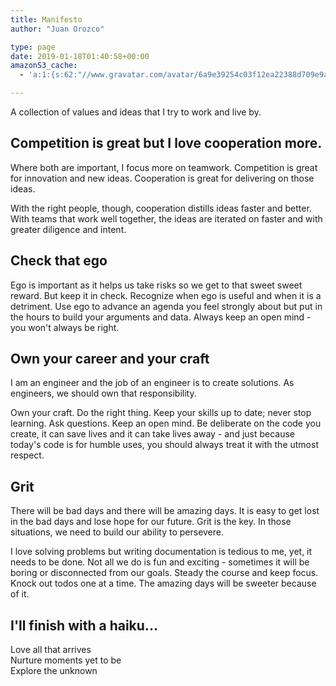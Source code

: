```yaml
---
title: Manifesto
author: "Juan Orozco" 

type: page
date: 2019-01-18T01:40:58+00:00
amazonS3_cache:
  - 'a:1:{s:62:"//www.gravatar.com/avatar/6a9e39254c03f12ea22388d709e9ad02.png";a:1:{s:9:"timestamp";i:1552707467;}}'

---
```

A collection of values and ideas that I try to work and live by.

## Competition is great but I love cooperation more. 

Where both are important, I focus more on teamwork. Competition is great for innovation and new ideas. Cooperation is great for delivering on those ideas.

With the right people, though, cooperation distills ideas faster and better. With teams that work well together, the ideas are iterated on faster and with greater diligence and intent.

## Check that ego

Ego is important as it helps us take risks so we get to that sweet sweet reward. But keep it in check. Recognize when ego is useful and when it is a detriment. Use ego to advance an agenda you feel strongly about but put in the hours to build your arguments and data. Always keep an open mind - you won't always be right.  


## Own your career and your craft

I am an engineer and the job of an engineer is to create solutions. As engineers, we should own that responsibility.

Own your craft. Do the right thing. Keep your skills up to date; never stop learning. Ask questions. Keep an open mind. Be deliberate on the code you create, it can save lives and it can take lives away - and just because today's code is for humble uses, you should always treat it with the utmost respect.

## Grit

There will be bad days and there will be amazing days. It is easy to get lost in the bad days and lose hope for our future. Grit is the key. In those situations, we need to build our ability to persevere.

I love solving problems but writing documentation is tedious to me, yet, it needs to be done. Not all we do is fun and exciting - sometimes it will be boring or disconnected from our goals. Steady the course and keep focus. Knock out todos one at a time. The amazing days will be sweeter because of it.  


## I'll finish with a haiku...

Love all that arrives  
Nurture moments yet to be  
Explore the unknown